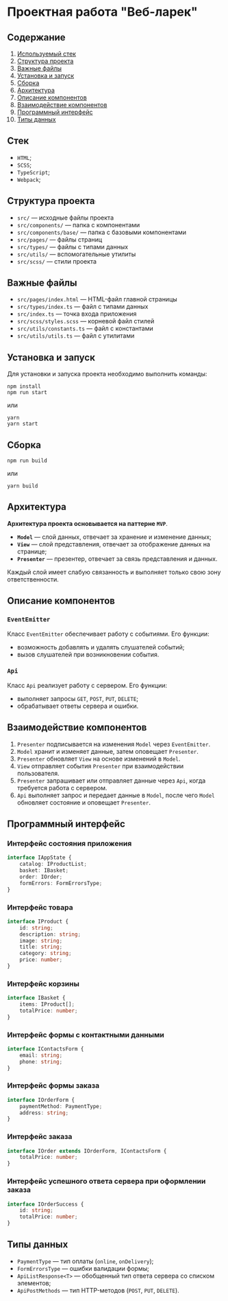 # Проектная работа "Веб-ларек"

## Содержание

1. [Используемый стек](#стек)
2. [Структура проекта](#структура-проекта)
3. [Важные файлы](#важные-файлы)
4. [Установка и запуск](#установка-и-запуск)
5. [Сборка](#сборка)
6. [Архитектура](#архитектура)
7. [Описание компонентов](#описание-компонентов)
8. [Взаимодействие компонентов](#взаимодействие-компонентов)
9. [Программный интерфейс](#программный-интерфейс)
10. [Типы данных](#типы-данных)


## Стек

- `HTML`;
- `SCSS`;
- `TypeScript`;
- `Webpack`;


## Структура проекта

- `src/` — исходные файлы проекта
- `src/components/` — папка с компонентами
- `src/components/base/` — папка с базовыми компонентами
- `src/pages/` — файлы страниц
- `src/types/` — файлы с типами данных
- `src/utils/` — вспомогательные утилиты
- `src/scss/` — стили проекта

## Важные файлы

- `src/pages/index.html` — HTML-файл главной страницы
- `src/types/index.ts` — файл с типами данных
- `src/index.ts` — точка входа приложения
- `src/scss/styles.scss` — корневой файл стилей
- `src/utils/constants.ts` — файл с константами
- `src/utils/utils.ts` — файл с утилитами


## Установка и запуск

Для установки и запуска проекта необходимо выполнить команды:

```
npm install
npm run start
```

или

```
yarn
yarn start
```

## Сборка

```
npm run build
```

или

```
yarn build
```

## Архитектура

**Архитектура проекта основывается на паттерне `MVP`**.

- **`Model`** — слой данных, отвечает за хранение и изменение данных;
- **`View`** — слой представления, отвечает за отображение данных на странице;
- **`Presenter`** — презентер, отвечает за связь представления и данных.

Каждый слой имеет слабую связанность и выполняет только свою зону ответственности.

## Описание компонентов

### **`EventEmitter`**

Класс `EventEmitter` обеспечивает работу с событиями. Его функции:

- возможность добавлять и удалять слушателей событий;
- вызов слушателей при возникновении события.

### **`Api`**

Класс `Api` реализует работу с сервером. Его функции:

- выполняет запросы `GET`, `POST`, `PUT`, `DELETE`;
- обрабатывает ответы сервера и ошибки.

## Взаимодействие компонентов

1. `Presenter` подписывается на изменения `Model` через `EventEmitter`.
2. `Model` хранит и изменяет данные, затем оповещает `Presenter`.
3. `Presenter` обновляет `View` на основе изменений в `Model`.
4. `View` отправляет события `Presenter` при взаимодействии пользователя.
5. `Presenter` запрашивает или отправляет данные через `Api`, когда требуется работа с сервером.
6. `Api` выполняет запрос и передает данные в `Model`, после чего `Model` обновляет состояние и оповещает `Presenter`.

## Программный интерфейс

### Интерфейс состояния приложения

```ts
interface IAppState {
	catalog: IProductList;
	basket: IBasket;
	order: IOrder;
	formErrors: FormErrorsType;
}
```

### Интерфейс товара

```ts
interface IProduct {
	id: string;
	description: string;
	image: string;
	title: string;
	category: string;
	price: number;
}
```

### Интерфейс корзины

```ts
interface IBasket {
	items: IProduct[];
	totalPrice: number;
}
```

### Интерфейс формы с контактными данными

```ts
interface IContactsForm {
	email: string;
	phone: string;
}
```

### Интерфейс формы заказа

```ts
interface IOrderForm {
	paymentMethod: PaymentType;
	address: string;
}
```

### Интерфейс заказа

```ts
interface IOrder extends IOrderForm, IContactsForm {
	totalPrice: number;
}
```

### Интерфейс успешного ответа сервера при оформлении заказа

```ts
interface IOrderSuccess {
	id: string;
	totalPrice: number;
}
```

## Типы данных

- `PaymentType` — тип оплаты (`online`, `onDelivery`);
- `FormErrorsType` — ошибки валидации формы;
- `ApiListResponse<T>` — обобщенный тип ответа сервера со списком элементов;
- `ApiPostMethods` — тип HTTP-методов (`POST`, `PUT`, `DELETE`).
